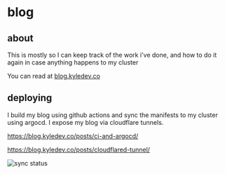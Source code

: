 # blog

## about

This is mostly so I can keep track of the work i've done, and how to do it again in case anything happens to my cluster

You can read at [blog.kyledev.co](https://blog.kyledev.co)

## deploying
I build my blog using github actions and sync the manifests to my cluster using argocd. I expose my blog via cloudflare tunnels.

https://blog.kyledev.co/posts/ci-and-argocd/

https://blog.kyledev.co/posts/cloudflared-tunnel/


![sync status](https://argocd.kyledev.co/api/badge?name=blog&revision=true)
